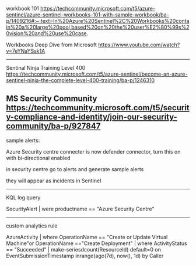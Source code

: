 workbook 101
https://techcommunity.microsoft.com/t5/azure-sentinel/azure-sentinel-workbooks-101-with-sample-workbook/ba-p/1409216#:~:text=In%20Azure%20Sentinel%2C%20Workbooks%20contain%20a%20large%20pool,based%20on%20the%20user%E2%80%99s%20vision%20and%20use%20case.

Workbooks Deep Dive from Microsoft
https://www.youtube.com/watch?v=7eYNaYSsk1A

------

Sentinal Ninja Training Level 400
https://techcommunity.microsoft.com/t5/azure-sentinel/become-an-azure-sentinel-ninja-the-complete-level-400-training/ba-p/1246310

MS Security Community
https://techcommunity.microsoft.com/t5/security-compliance-and-identity/join-our-security-community/ba-p/927847
------

sample alerts:

Azure Security centre connecter is now defender connector, turn this on with bi-directional enabled

in security centre go to alerts and generate sample alerts

they will appear as incidents in Sentinel

-----

KQL log query

SecurityAlert
| were productname == "Azure Security Centre"


------
custom analytics rule

AzureActivity
| where OperationName == "Create or Update Virtual Machine"or OperationName
=="Create Deployment"
| where ActivityStatus == "Succeeded"
| make-seriesdcount(ResourceId) default=0 on EventSubmissionTimestamp
inrange(ago(7d), now(), 1d) by Caller